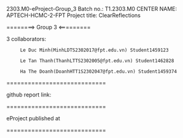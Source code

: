 2303.M0-eProject-Group_3
Batch no.: T1.2303.M0 CENTER NAME: APTECH-HCMC-2-FPT Project title: ClearReflections 

========> Group 3 <=========

3 collaborators:

         Le Duc Minh(MinhLDTS2302017@fpt.edu.vn) Student1459123

         Le Tan Thanh(ThanhLTTS2302005@fpt.edu.vn) Student1462828 
         
         Ha The Doanh(DoanhHTT1S2302047@fpt.edu.vn) Student1459374

============================

github report link:  

============================

eProject published at 

============================